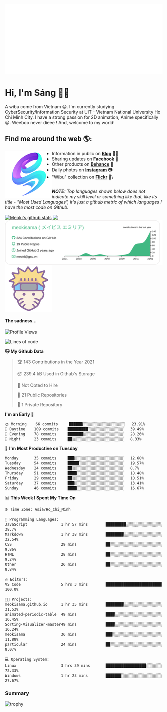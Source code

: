 <p align="center">
<a href="https://meokisama.github.io">
    <img src="effect.svg"/>
</a>
</p>

# Hi, I'm Sáng 👋🏾
A wibu come from Vietnam 😀. I'm currently studying CyberSecurity/Information Security at UIT - Vietnam National University Ho Chi Minh City. I have a strong passion for 2D animation, Anime specifically 😀. Weeboo never dieee ! And, welcome to my world!


## Find me around the web 🌎:
<a href="https://facebook.com/slytherinnn/"><img align="left" width="150" height="150" src="https://github.com/meokisama/meokisama/blob/master/image/2750554.png"> </a>
- Information in public on <a href="https://meokisama.github.io/">__Blog__</a> ✍🏾
- Sharing updates on <a href="https://facebook.com/slytherinnn/">__Facebook__</a> 💼
- Other products on <a href="https://www.behance.net/meokisama">__Behance__</a> 🏓
- Daily photos on <a href="https://www.instagram.com/hi.im.meoki/">__Instagram__</a> 📷
- "Wibu" collection on <a href="https://www.flickr.com/photos/meokisama/albums">__Flickr__</a> 👾\
##
___NOTE:___ _Top languages shown below does not indicate my skill level or something like that, like its title - "Most Used Languages", it's just a github metric of which languages I have the most code on Github._


<a href="https://github.com/meokisama">
  <img align="center" src="https://github-readme-stats.vercel.app/api?username=meokisama&show_icons=true&include_all_commits=true&theme=vue" alt="Meoki's github stats" />
</a>
<a href="https://github.com/meokisama">
  <img align="center" src="https://github-readme-stats.vercel.app/api/top-langs/?username=meokisama&layout=compact&theme=vue&langs_count=10" />
</a>

<div style="overflow: hidden;justify-content:space-around;">
  <img align="center" src="https://raw.githubusercontent.com/meokisama/meokisama/master/profile-summary-card-output/vue/0-profile-details.svg"/>
  <img align="center" src="image/favicon.png" width="150">
</div>

#### The sadness...

<!--START_SECTION:waka-->
![Profile Views](http://img.shields.io/badge/Profile%20Views-0-blue)

![Lines of code](https://img.shields.io/badge/From%20Hello%20World%20I%27ve%20Written-1.6%20million%20lines%20of%20code-blue)

**🐱 My Github Data** 

> 🏆 143 Contributions in the Year 2021
 > 
> 📦 239.4 kB Used in Github's Storage 
 > 
> 🚫 Not Opted to Hire
 > 
> 📜 21 Public Repositories 
 > 
> 🔑 1 Private Repository 
 > 
**I'm an Early 🐤** 

```text
🌞 Morning    66 commits     ██████░░░░░░░░░░░░░░░░░░░   23.91% 
🌆 Daytime    109 commits    █████████░░░░░░░░░░░░░░░░   39.49% 
🌃 Evening    78 commits     ███████░░░░░░░░░░░░░░░░░░   28.26% 
🌙 Night      23 commits     ██░░░░░░░░░░░░░░░░░░░░░░░   8.33%

```
📅 **I'm Most Productive on Tuesday** 

```text
Monday       35 commits     ███░░░░░░░░░░░░░░░░░░░░░░   12.68% 
Tuesday      54 commits     █████░░░░░░░░░░░░░░░░░░░░   19.57% 
Wednesday    24 commits     ██░░░░░░░░░░░░░░░░░░░░░░░   8.7% 
Thursday     51 commits     ████░░░░░░░░░░░░░░░░░░░░░   18.48% 
Friday       29 commits     ██░░░░░░░░░░░░░░░░░░░░░░░   10.51% 
Saturday     37 commits     ███░░░░░░░░░░░░░░░░░░░░░░   13.41% 
Sunday       46 commits     ████░░░░░░░░░░░░░░░░░░░░░   16.67%

```


📊 **This Week I Spent My Time On** 

```text
⌚︎ Time Zone: Asia/Ho_Chi_Minh

💬 Programming Languages: 
JavaScript               1 hr 57 mins        █████████░░░░░░░░░░░░░░░░   38.7% 
Markdown                 1 hr 38 mins        ████████░░░░░░░░░░░░░░░░░   32.54% 
CSS                      29 mins             ██░░░░░░░░░░░░░░░░░░░░░░░   9.86% 
HTML                     28 mins             ██░░░░░░░░░░░░░░░░░░░░░░░   9.24% 
Other                    26 mins             ██░░░░░░░░░░░░░░░░░░░░░░░   8.84%

🔥 Editors: 
VS Code                  5 hrs 3 mins        █████████████████████████   100.0%

🐱‍💻 Projects: 
meokisama.github.io      1 hr 35 mins        ████████░░░░░░░░░░░░░░░░░   31.53% 
animated-periodic-table  49 mins             ████░░░░░░░░░░░░░░░░░░░░░   16.45% 
Sorting-Visualizer-master49 mins             ████░░░░░░░░░░░░░░░░░░░░░   16.24% 
meokisama                36 mins             ███░░░░░░░░░░░░░░░░░░░░░░   11.88% 
particular               24 mins             ██░░░░░░░░░░░░░░░░░░░░░░░   8.07%

💻 Operating System: 
Linux                    3 hrs 39 mins       ██████████████████░░░░░░░   72.33% 
Windows                  1 hr 23 mins        ███████░░░░░░░░░░░░░░░░░░   27.67%

```


<!--END_SECTION:waka-->
### Summary
![trophy](https://github-profile-trophy.vercel.app/?username=meokisama)
